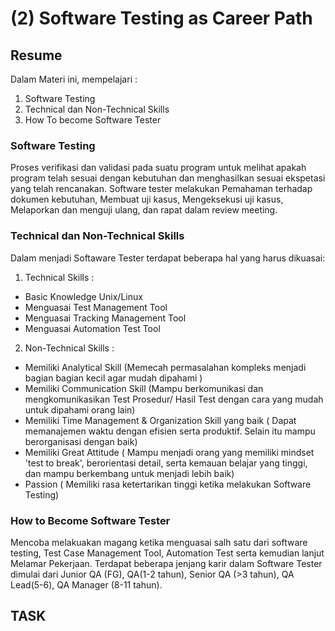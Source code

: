 # (2)   Software Testing as Career Path

## Resume 

Dalam Materi ini, mempelajari :
1. Software Testing
2. Technical dan Non-Technical Skills
3. How To become Software Tester

### Software Testing
Proses verifikasi dan validasi pada suatu program untuk melihat apakah program telah sesuai dengan kebutuhan dan menghasilkan sesuai ekspetasi yang telah rencanakan. Software tester melakukan Pemahaman terhadap dokumen kebutuhan, Membuat uji kasus, Mengeksekusi uji kasus, Melaporkan dan menguji ulang, dan rapat dalam review meeting.


### Technical dan Non-Technical Skills
Dalam menjadi Softaware Tester terdapat beberapa hal yang harus dikuasai:
1. Technical Skills :
  * Basic Knowledge Unix/Linux
  * Menguasai Test Management Tool
  * Menguasai Tracking Management Tool
  * Menguasai Automation Test Tool

2. Non-Technical Skills :
  * Memiliki Analytical Skill (Memecah permasalahan kompleks menjadi bagian bagian kecil agar mudah dipahami )
  * Memiliki Communication Skill (Mampu berkomunikasi dan mengkomunikasikan Test Prosedur/ Hasil Test dengan cara yang mudah untuk dipahami orang lain)
  * Memiliki Time Management & Organization  Skill yang baik ( Dapat memanajemen waktu dengan efisien serta produktif. Selain itu mampu berorganisasi dengan baik)
  * Memiliki Great Attitude ( Mampu menjadi orang yang memiliki mindset 'test to break', berorientasi detail, serta kemauan belajar yang tinggi, dan mampu berkembang untuk menjadi lebih baik) 
  * Passion ( Memiliki rasa ketertarikan tinggi ketika melakukan Software Testing)
 
### How to Become Software Tester
Mencoba melakuakan magang ketika menguasai salh satu dari software testing, Test Case Management Tool, Automation Test serta kemudian lanjut Melamar Pekerjaan. Terdapat beberapa jenjang karir dalam Software Tester dimulai dari Junior QA (FG), QA(1-2 tahun), Senior QA (>3 tahun), QA Lead(5-6), QA Manager (8-11 tahun). 

## TASK